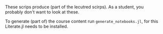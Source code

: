 These scrips produce (part of the lecutred scirps).  As a student, you
probably don't want to look at these.

To generate (part of) the course content run `generate_notebooks.jl`,
for this Literate.jl needs to be installed.
